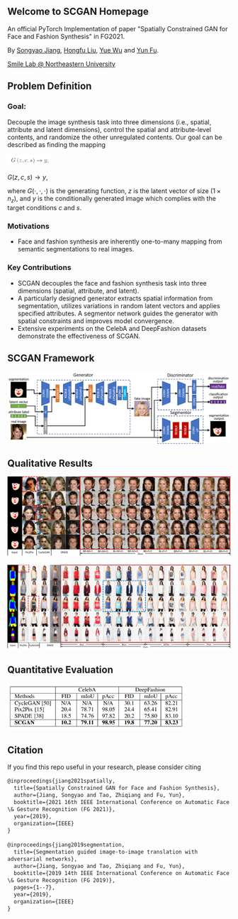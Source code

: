 ## Welcome to SCGAN Homepage

An official PyTorch Implementation of paper "Spatially Constrained GAN for Face and Fashion Synthesis" in FG2021.

By [Songyao Jiang](https://www.songyaojiang.com/), [Hongfu Liu](http://hongfuliu.com/), [Yue Wu](http://wuyuebupt.github.io/) and [Yun Fu](http://www1.ece.neu.edu/~yunfu/).

[Smile Lab @ Northeastern University](https://web.northeastern.edu/smilelab/)

## Problem Definition
### Goal:
Decouple the image synthesis task into three dimensions (i.e., spatial, attribute and latent dimensions), control the spatial and attribute-level contents, and randomize the other unregulated contents. Our goal can be described as finding the mapping 

<img src="img/eq1.png" width = "100">

$G\left(z,c,s\right)\rightarrow y$,

where $G(\cdot,\cdot,\cdot)$ is the generating function, $z$ is the latent vector of size ($1 \times n_z$), and $y$ is the conditionally generated image which complies with the target conditions $c$ and $s$. 

### Motivations
- Face and fashion synthesis are inherently one-to-many mapping from semantic segmentations to real images.
### Key Contributions
- SCGAN decouples the face and fashion synthesis task into three dimensions (spatial, attribute, and latent). 
- A particularly designed generator extracts spatial information from segmentation, utilizes variations in random latent vectors and applies specified attributes. A segmentor network guides the generator with spatial constraints and improves model convergence.
- Extensive experiments on the CelebA and DeepFashion datasets demonstrate the effectiveness of SCGAN.

## SCGAN Framework
[<img src="img/framework.png" width = "600">](img/framework.png)

## Qualitative Results
[<img src="img/compare_celeba.png" width = "600">](img/compare_celeba.png)

[<img src="img/compare_deepfashion.png" width = "600">](img/compare_deepfashion.png)

## Quantitative Evaluation
<img src="img/quantitative.png" width = "400">

## Citation
If you find this repo useful in your research, please consider citing 
```
@inproceedings{jiang2021spatially,
  title={Spatially Constrained GAN for Face and Fashion Synthesis},
  author={Jiang, Songyao and Tao, Zhiqiang and Fu, Yun},
  booktitle={2021 16th IEEE International Conference on Automatic Face \& Gesture Recognition (FG 2021)},
  year={2019},
  organization={IEEE}
}

@inproceedings{jiang2019segmentation,
  title={Segmentation guided image-to-image translation with adversarial networks},
  author={Jiang, Songyao and Tao, Zhiqiang and Fu, Yun},
  booktitle={2019 14th IEEE International Conference on Automatic Face \& Gesture Recognition (FG 2019)},
  pages={1--7},
  year={2019},
  organization={IEEE}
}
```

<!-- ```markdown
Syntax highlighted code block

# Header 1
## Header 2
### Header 3

- Bulleted
- List

1. Numbered
2. List

**Bold** and _Italic_ and `Code` text

[Link](url) and ![Image](src)
``` -->